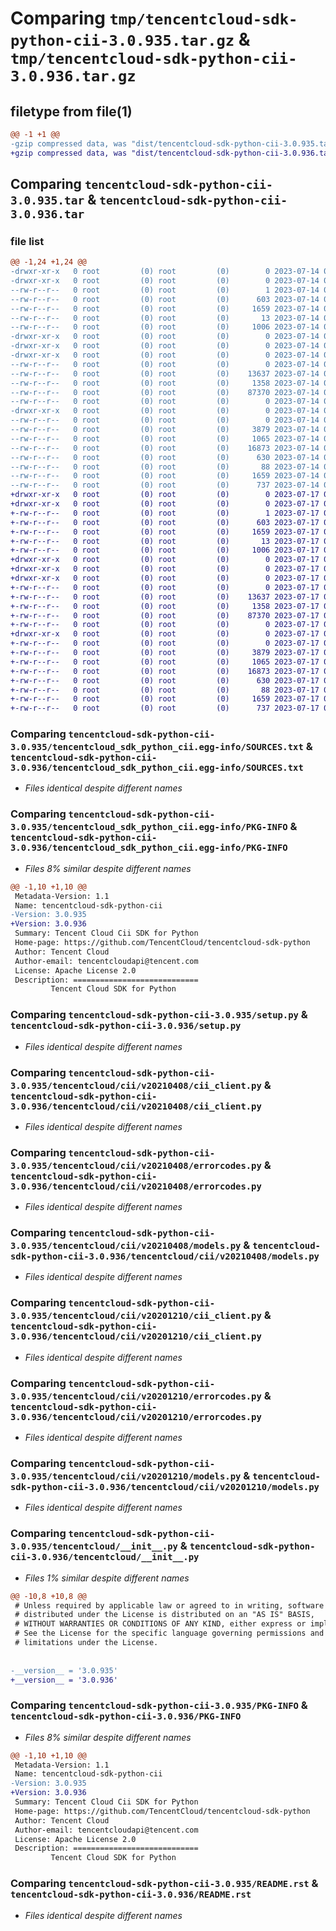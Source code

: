 # Comparing `tmp/tencentcloud-sdk-python-cii-3.0.935.tar.gz` & `tmp/tencentcloud-sdk-python-cii-3.0.936.tar.gz`

## filetype from file(1)

```diff
@@ -1 +1 @@
-gzip compressed data, was "dist/tencentcloud-sdk-python-cii-3.0.935.tar", last modified: Fri Jul 14 00:19:45 2023, max compression
+gzip compressed data, was "dist/tencentcloud-sdk-python-cii-3.0.936.tar", last modified: Mon Jul 17 00:20:41 2023, max compression
```

## Comparing `tencentcloud-sdk-python-cii-3.0.935.tar` & `tencentcloud-sdk-python-cii-3.0.936.tar`

### file list

```diff
@@ -1,24 +1,24 @@
-drwxr-xr-x   0 root         (0) root         (0)        0 2023-07-14 00:19:45.000000 tencentcloud-sdk-python-cii-3.0.935/
-drwxr-xr-x   0 root         (0) root         (0)        0 2023-07-14 00:19:45.000000 tencentcloud-sdk-python-cii-3.0.935/tencentcloud_sdk_python_cii.egg-info/
--rw-r--r--   0 root         (0) root         (0)        1 2023-07-14 00:19:45.000000 tencentcloud-sdk-python-cii-3.0.935/tencentcloud_sdk_python_cii.egg-info/dependency_links.txt
--rw-r--r--   0 root         (0) root         (0)      603 2023-07-14 00:19:45.000000 tencentcloud-sdk-python-cii-3.0.935/tencentcloud_sdk_python_cii.egg-info/SOURCES.txt
--rw-r--r--   0 root         (0) root         (0)     1659 2023-07-14 00:19:45.000000 tencentcloud-sdk-python-cii-3.0.935/tencentcloud_sdk_python_cii.egg-info/PKG-INFO
--rw-r--r--   0 root         (0) root         (0)       13 2023-07-14 00:19:45.000000 tencentcloud-sdk-python-cii-3.0.935/tencentcloud_sdk_python_cii.egg-info/top_level.txt
--rw-r--r--   0 root         (0) root         (0)     1006 2023-07-14 00:19:45.000000 tencentcloud-sdk-python-cii-3.0.935/setup.py
-drwxr-xr-x   0 root         (0) root         (0)        0 2023-07-14 00:19:45.000000 tencentcloud-sdk-python-cii-3.0.935/tencentcloud/
-drwxr-xr-x   0 root         (0) root         (0)        0 2023-07-14 00:19:45.000000 tencentcloud-sdk-python-cii-3.0.935/tencentcloud/cii/
-drwxr-xr-x   0 root         (0) root         (0)        0 2023-07-14 00:19:45.000000 tencentcloud-sdk-python-cii-3.0.935/tencentcloud/cii/v20210408/
--rw-r--r--   0 root         (0) root         (0)        0 2023-07-14 00:19:45.000000 tencentcloud-sdk-python-cii-3.0.935/tencentcloud/cii/v20210408/__init__.py
--rw-r--r--   0 root         (0) root         (0)    13637 2023-07-14 00:19:45.000000 tencentcloud-sdk-python-cii-3.0.935/tencentcloud/cii/v20210408/cii_client.py
--rw-r--r--   0 root         (0) root         (0)     1358 2023-07-14 00:19:45.000000 tencentcloud-sdk-python-cii-3.0.935/tencentcloud/cii/v20210408/errorcodes.py
--rw-r--r--   0 root         (0) root         (0)    87370 2023-07-14 00:19:45.000000 tencentcloud-sdk-python-cii-3.0.935/tencentcloud/cii/v20210408/models.py
--rw-r--r--   0 root         (0) root         (0)        0 2023-07-14 00:19:45.000000 tencentcloud-sdk-python-cii-3.0.935/tencentcloud/cii/__init__.py
-drwxr-xr-x   0 root         (0) root         (0)        0 2023-07-14 00:19:45.000000 tencentcloud-sdk-python-cii-3.0.935/tencentcloud/cii/v20201210/
--rw-r--r--   0 root         (0) root         (0)        0 2023-07-14 00:19:45.000000 tencentcloud-sdk-python-cii-3.0.935/tencentcloud/cii/v20201210/__init__.py
--rw-r--r--   0 root         (0) root         (0)     3879 2023-07-14 00:19:45.000000 tencentcloud-sdk-python-cii-3.0.935/tencentcloud/cii/v20201210/cii_client.py
--rw-r--r--   0 root         (0) root         (0)     1065 2023-07-14 00:19:45.000000 tencentcloud-sdk-python-cii-3.0.935/tencentcloud/cii/v20201210/errorcodes.py
--rw-r--r--   0 root         (0) root         (0)    16873 2023-07-14 00:19:45.000000 tencentcloud-sdk-python-cii-3.0.935/tencentcloud/cii/v20201210/models.py
--rw-r--r--   0 root         (0) root         (0)      630 2023-07-14 00:19:45.000000 tencentcloud-sdk-python-cii-3.0.935/tencentcloud/__init__.py
--rw-r--r--   0 root         (0) root         (0)       88 2023-07-14 00:19:45.000000 tencentcloud-sdk-python-cii-3.0.935/setup.cfg
--rw-r--r--   0 root         (0) root         (0)     1659 2023-07-14 00:19:45.000000 tencentcloud-sdk-python-cii-3.0.935/PKG-INFO
--rw-r--r--   0 root         (0) root         (0)      737 2023-07-14 00:19:45.000000 tencentcloud-sdk-python-cii-3.0.935/README.rst
+drwxr-xr-x   0 root         (0) root         (0)        0 2023-07-17 00:20:41.000000 tencentcloud-sdk-python-cii-3.0.936/
+drwxr-xr-x   0 root         (0) root         (0)        0 2023-07-17 00:20:41.000000 tencentcloud-sdk-python-cii-3.0.936/tencentcloud_sdk_python_cii.egg-info/
+-rw-r--r--   0 root         (0) root         (0)        1 2023-07-17 00:20:41.000000 tencentcloud-sdk-python-cii-3.0.936/tencentcloud_sdk_python_cii.egg-info/dependency_links.txt
+-rw-r--r--   0 root         (0) root         (0)      603 2023-07-17 00:20:41.000000 tencentcloud-sdk-python-cii-3.0.936/tencentcloud_sdk_python_cii.egg-info/SOURCES.txt
+-rw-r--r--   0 root         (0) root         (0)     1659 2023-07-17 00:20:41.000000 tencentcloud-sdk-python-cii-3.0.936/tencentcloud_sdk_python_cii.egg-info/PKG-INFO
+-rw-r--r--   0 root         (0) root         (0)       13 2023-07-17 00:20:41.000000 tencentcloud-sdk-python-cii-3.0.936/tencentcloud_sdk_python_cii.egg-info/top_level.txt
+-rw-r--r--   0 root         (0) root         (0)     1006 2023-07-17 00:20:41.000000 tencentcloud-sdk-python-cii-3.0.936/setup.py
+drwxr-xr-x   0 root         (0) root         (0)        0 2023-07-17 00:20:41.000000 tencentcloud-sdk-python-cii-3.0.936/tencentcloud/
+drwxr-xr-x   0 root         (0) root         (0)        0 2023-07-17 00:20:41.000000 tencentcloud-sdk-python-cii-3.0.936/tencentcloud/cii/
+drwxr-xr-x   0 root         (0) root         (0)        0 2023-07-17 00:20:41.000000 tencentcloud-sdk-python-cii-3.0.936/tencentcloud/cii/v20210408/
+-rw-r--r--   0 root         (0) root         (0)        0 2023-07-17 00:20:41.000000 tencentcloud-sdk-python-cii-3.0.936/tencentcloud/cii/v20210408/__init__.py
+-rw-r--r--   0 root         (0) root         (0)    13637 2023-07-17 00:20:41.000000 tencentcloud-sdk-python-cii-3.0.936/tencentcloud/cii/v20210408/cii_client.py
+-rw-r--r--   0 root         (0) root         (0)     1358 2023-07-17 00:20:41.000000 tencentcloud-sdk-python-cii-3.0.936/tencentcloud/cii/v20210408/errorcodes.py
+-rw-r--r--   0 root         (0) root         (0)    87370 2023-07-17 00:20:41.000000 tencentcloud-sdk-python-cii-3.0.936/tencentcloud/cii/v20210408/models.py
+-rw-r--r--   0 root         (0) root         (0)        0 2023-07-17 00:20:41.000000 tencentcloud-sdk-python-cii-3.0.936/tencentcloud/cii/__init__.py
+drwxr-xr-x   0 root         (0) root         (0)        0 2023-07-17 00:20:41.000000 tencentcloud-sdk-python-cii-3.0.936/tencentcloud/cii/v20201210/
+-rw-r--r--   0 root         (0) root         (0)        0 2023-07-17 00:20:41.000000 tencentcloud-sdk-python-cii-3.0.936/tencentcloud/cii/v20201210/__init__.py
+-rw-r--r--   0 root         (0) root         (0)     3879 2023-07-17 00:20:41.000000 tencentcloud-sdk-python-cii-3.0.936/tencentcloud/cii/v20201210/cii_client.py
+-rw-r--r--   0 root         (0) root         (0)     1065 2023-07-17 00:20:41.000000 tencentcloud-sdk-python-cii-3.0.936/tencentcloud/cii/v20201210/errorcodes.py
+-rw-r--r--   0 root         (0) root         (0)    16873 2023-07-17 00:20:41.000000 tencentcloud-sdk-python-cii-3.0.936/tencentcloud/cii/v20201210/models.py
+-rw-r--r--   0 root         (0) root         (0)      630 2023-07-17 00:20:41.000000 tencentcloud-sdk-python-cii-3.0.936/tencentcloud/__init__.py
+-rw-r--r--   0 root         (0) root         (0)       88 2023-07-17 00:20:41.000000 tencentcloud-sdk-python-cii-3.0.936/setup.cfg
+-rw-r--r--   0 root         (0) root         (0)     1659 2023-07-17 00:20:41.000000 tencentcloud-sdk-python-cii-3.0.936/PKG-INFO
+-rw-r--r--   0 root         (0) root         (0)      737 2023-07-17 00:20:41.000000 tencentcloud-sdk-python-cii-3.0.936/README.rst
```

### Comparing `tencentcloud-sdk-python-cii-3.0.935/tencentcloud_sdk_python_cii.egg-info/SOURCES.txt` & `tencentcloud-sdk-python-cii-3.0.936/tencentcloud_sdk_python_cii.egg-info/SOURCES.txt`

 * *Files identical despite different names*

### Comparing `tencentcloud-sdk-python-cii-3.0.935/tencentcloud_sdk_python_cii.egg-info/PKG-INFO` & `tencentcloud-sdk-python-cii-3.0.936/tencentcloud_sdk_python_cii.egg-info/PKG-INFO`

 * *Files 8% similar despite different names*

```diff
@@ -1,10 +1,10 @@
 Metadata-Version: 1.1
 Name: tencentcloud-sdk-python-cii
-Version: 3.0.935
+Version: 3.0.936
 Summary: Tencent Cloud Cii SDK for Python
 Home-page: https://github.com/TencentCloud/tencentcloud-sdk-python
 Author: Tencent Cloud
 Author-email: tencentcloudapi@tencent.com
 License: Apache License 2.0
 Description: ============================
         Tencent Cloud SDK for Python
```

### Comparing `tencentcloud-sdk-python-cii-3.0.935/setup.py` & `tencentcloud-sdk-python-cii-3.0.936/setup.py`

 * *Files identical despite different names*

### Comparing `tencentcloud-sdk-python-cii-3.0.935/tencentcloud/cii/v20210408/cii_client.py` & `tencentcloud-sdk-python-cii-3.0.936/tencentcloud/cii/v20210408/cii_client.py`

 * *Files identical despite different names*

### Comparing `tencentcloud-sdk-python-cii-3.0.935/tencentcloud/cii/v20210408/errorcodes.py` & `tencentcloud-sdk-python-cii-3.0.936/tencentcloud/cii/v20210408/errorcodes.py`

 * *Files identical despite different names*

### Comparing `tencentcloud-sdk-python-cii-3.0.935/tencentcloud/cii/v20210408/models.py` & `tencentcloud-sdk-python-cii-3.0.936/tencentcloud/cii/v20210408/models.py`

 * *Files identical despite different names*

### Comparing `tencentcloud-sdk-python-cii-3.0.935/tencentcloud/cii/v20201210/cii_client.py` & `tencentcloud-sdk-python-cii-3.0.936/tencentcloud/cii/v20201210/cii_client.py`

 * *Files identical despite different names*

### Comparing `tencentcloud-sdk-python-cii-3.0.935/tencentcloud/cii/v20201210/errorcodes.py` & `tencentcloud-sdk-python-cii-3.0.936/tencentcloud/cii/v20201210/errorcodes.py`

 * *Files identical despite different names*

### Comparing `tencentcloud-sdk-python-cii-3.0.935/tencentcloud/cii/v20201210/models.py` & `tencentcloud-sdk-python-cii-3.0.936/tencentcloud/cii/v20201210/models.py`

 * *Files identical despite different names*

### Comparing `tencentcloud-sdk-python-cii-3.0.935/tencentcloud/__init__.py` & `tencentcloud-sdk-python-cii-3.0.936/tencentcloud/__init__.py`

 * *Files 1% similar despite different names*

```diff
@@ -10,8 +10,8 @@
 # Unless required by applicable law or agreed to in writing, software
 # distributed under the License is distributed on an "AS IS" BASIS,
 # WITHOUT WARRANTIES OR CONDITIONS OF ANY KIND, either express or implied.
 # See the License for the specific language governing permissions and
 # limitations under the License.
 
 
-__version__ = '3.0.935'
+__version__ = '3.0.936'
```

### Comparing `tencentcloud-sdk-python-cii-3.0.935/PKG-INFO` & `tencentcloud-sdk-python-cii-3.0.936/PKG-INFO`

 * *Files 8% similar despite different names*

```diff
@@ -1,10 +1,10 @@
 Metadata-Version: 1.1
 Name: tencentcloud-sdk-python-cii
-Version: 3.0.935
+Version: 3.0.936
 Summary: Tencent Cloud Cii SDK for Python
 Home-page: https://github.com/TencentCloud/tencentcloud-sdk-python
 Author: Tencent Cloud
 Author-email: tencentcloudapi@tencent.com
 License: Apache License 2.0
 Description: ============================
         Tencent Cloud SDK for Python
```

### Comparing `tencentcloud-sdk-python-cii-3.0.935/README.rst` & `tencentcloud-sdk-python-cii-3.0.936/README.rst`

 * *Files identical despite different names*

